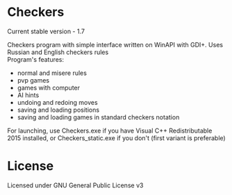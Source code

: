 # Checkers

Current stable version - 1.7  

Checkers program with simple interface written on WinAPI with GDI+. Uses Russian and English checkers rules  
Program's features:
- normal and misere rules
- pvp games
- games with computer
- AI hints
- undoing and redoing moves
- saving and loading positions
- saving and loading games in standard checkers notation

For launching, use Checkers.exe if you have Visual C++ Redistributable 2015 installed, or Checkers_static.exe if you don't (first variant is preferable)

# License

Licensed under GNU General Public License v3
